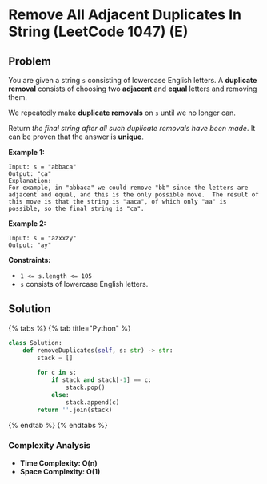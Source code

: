 # Remove All Adjacent Duplicates In String \(LeetCode 1047\) \(E\)

## Problem

You are given a string `s` consisting of lowercase English letters. A **duplicate removal** consists of choosing two **adjacent** and **equal** letters and removing them.

We repeatedly make **duplicate removals** on `s` until we no longer can.

Return _the final string after all such duplicate removals have been made_. It can be proven that the answer is **unique**.

**Example 1:**

```text
Input: s = "abbaca"
Output: "ca"
Explanation: 
For example, in "abbaca" we could remove "bb" since the letters are adjacent and equal, and this is the only possible move.  The result of this move is that the string is "aaca", of which only "aa" is possible, so the final string is "ca".
```

**Example 2:**

```text
Input: s = "azxxzy"
Output: "ay"
```

**Constraints:**

* `1 <= s.length <= 105`
* `s` consists of lowercase English letters.

## Solution 

{% tabs %}
{% tab title="Python" %}
```python
class Solution:
    def removeDuplicates(self, s: str) -> str:
        stack = []
        
        for c in s:
            if stack and stack[-1] == c:
                stack.pop()
            else:
                stack.append(c)
        return ''.join(stack)
```
{% endtab %}
{% endtabs %}

### Complexity Analysis

* **Time Complexity: O\(n\)**
* **Space Complexity: O\(1\)**

